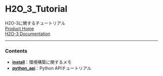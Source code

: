 # H2O_3_Tutorial
H2O-3に関するチュートリアル  
[Product Home](https://www.h2o.ai/products/h2o/)  
[H2O-3 Documentation](https://docs.h2o.ai/h2o/latest-stable/h2o-docs/index.html)
  
***
### Contents
- [**install**](./install)：環境構築に関するメモ
- [**python_api**](./python_api)：Python APIチュートリアル
  
